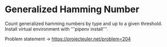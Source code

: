 # Generalized Hamming Number
Count generalized hamming numbers by type and up to a given threshold. Install virtual environment with '''pipenv install'''.

Problem statement -> https://projecteuler.net/problem=204
